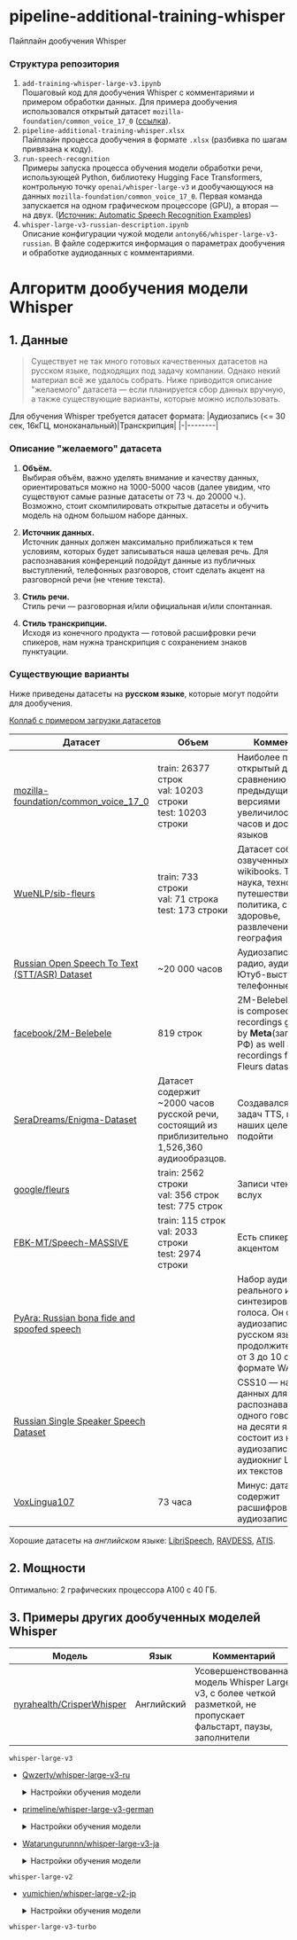 # pipeline-additional-training-whisper
Пайплайн дообучения Whisper

### Структура репозитория
1. `add-training-whisper-large-v3.ipynb`<br>
   Пошаговый код для дообучения Whisper с комментариями и примером обработки данных. Для примера дообучения использовался открытый датасет `mozilla-foundation/common_voice_17_0` ([ссылка](https://huggingface.co/datasets/mozilla-foundation/common_voice_17_0)).
3. `pipeline-additional-training-whisper.xlsx` <br>
   Пайплайн процесса дообучения в формате `.xlsx` (разбивка по шагам привязана к коду).
5. `run-speech-recognition` <br>
Примеры запуска процесса обучения модели обработки речи, использующей Python, библиотеку Hugging Face Transformers, контрольную точку `openai/whisper-large-v3` и дообучающуюся на данных `mozilla-foundation/common_voice_17_0`. Первая команда запускается на одном графическом процессоре (GPU), а вторая — на двух. ([Источник: Automatic Speech Recognition Examples](https://github.com/huggingface/transformers/tree/main/examples/pytorch/speech-recognition#single-gpu-whisper-training:~:text=Single%20GPU%20Whisper%20Training))
6. `whisper-large-v3-russian-description.ipynb` <br>
Описание конфигурации чужой модели `antony66/whisper-large-v3-russian`. В файле содержится информация о параметрах дообучения и обработке аудиоданных с комментариями.

# Алгоритм дообучения модели Whisper
## 1. Данные
>Существует не так много готовых качественных датасетов на русском языке, подходящих под задачу компании. Однако некий материал всё же удалось собрать. Ниже приводится описание "желаемого" датасета — если планируется сбор данных вручную, а также существующие варианты, которые можно использовать.

Для обучения Whisper требуется датасет формата:
|Аудиозапись (<= 30 сек, 16кГЦ, моноканальный)|Транскрипция|
|-|--------|

### Описание "желаемого" датасета
1) **Объём.** <br>
Выбирая объём, важно уделять внимание и качеству данных, ориентироваться можно на 1000-5000 часов (далее увидим, что существуют самые разные датасеты от 73 ч. до 20000 ч.). Возможно, стоит скомпилировать открытые датасеты и обучить модель на одном большом наборе данных. 
   
2) **Источник данных.** <br>
Источник данных должен максимально приближаться к тем условиям, которых будет записываться наша целевая речь. Для распознавания конференций подойдут данные из публичных выступлений, телефонных разговоров, стоит сделать акцент на разговорной речи (не чтение текста).

3) **Стиль речи.** <br>
Стиль речи — разговорная и/или официальная и/или спонтанная.

4) **Стиль транскрипции.** <br>
Исходя из конечного продукта — готовой расшифровки речи спикеров, нам нужна транскрипция с сохранением знаков пунктуации.
   
### Существующие варианты

Ниже приведены датасеты на **русском языке**, которые могут подойти для дообучения.

[Коллаб с примером загрузки датасетов](https://colab.research.google.com/drive/1M8x_3dbMID7lqp0kMxGcFVluHvNJwBsg?usp=sharing)

|Датасет|Объем|Комментарий|
|-|--------|---|
|[mozilla-foundation/common_voice_17_0](https://huggingface.co/datasets/mozilla-foundation/common_voice_17_0)|train: 26377 строк <br> val: 10203 строки <br> test: 10203 строки|Наиболее полный открытый датасет, по сравнению с предыдущими версиями увеличилось число часов и доступных языков|
|[WueNLP/sib-fleurs](https://huggingface.co/datasets/WueNLP/sib-fleurs)|train: 733 строки <br> val: 71	строка <br> test: 173 строки |Датасет собран из озвученных статей wikibooks. Темы: наука, технологии, путешествия, политика, спорт, здоровье, развлечения и география|
|[Russian Open Speech To Text (STT/ASR) Dataset](https://github.com/snakers4/open_stt)|~20 000 часов|Аудиозаписи речи на радио, аудиокниги, Ютуб-выступления, телефонные звонки|
|[facebook/2M-Belebele](https://huggingface.co/datasets/facebook/2M-Belebele)| 819 строк | 2M-Belebele speech is composed of recordings gathered by **Meta**(запрещена в РФ) as well as existing recordings from the Fleurs dataset |
|[SeraDreams/Enigma-Dataset](https://huggingface.co/datasets/SeraDreams/Enigma-Dataset)| Датасет содержит ~2000 часов русской речи, состоящий из приблизительно 1,526,360 аудиообразцов. | Создавался для задач TTS, но и для наших целей может подойти |
|[google/fleurs](https://huggingface.co/datasets/google/fleurs)|train: 2562 строки <br> val: 356 строк <br> test: 775 строк| Записи чтения текста вслух |
|[FBK-MT/Speech-MASSIVE](https://huggingface.co/datasets/FBK-MT/Speech-MASSIVE)| train: 115 строк <br> val: 2033 строки <br> test: 2974 строки | Есть спикеры с акцентом|
|[PyAra: Russian bona fide and spoofed speech](https://www.kaggle.com/datasets/alep079/pyara)| |Набор аудиозаписей реального и синтезированного голоса. Он содержит аудиозаписи на русском языке продолжительностью от 3 до 10 секунд в формате WAV|
|[Russian Single Speaker Speech Dataset](https://www.kaggle.com/datasets/bryanpark/russian-single-speaker-speech-dataset)| |CSS10 — набор данных для распознавания речи одного говорящего на десяти языках. Он состоит из коротких аудиозаписей аудиокниг LibriVox и их текстов|
|[VoxLingua107](https://cs.taltech.ee/staff/tanel.alumae/data/voxlingua107/)|73 часа|Минус: датасет не содержит расшифровки, только аудиозаписи|

Хорошие датасеты на *английском* языке: 
[LibriSpeech](https://datasets.activeloop.ai/docs/ml/datasets/librispeech-dataset/),
[RAVDESS](https://datasets.activeloop.ai/docs/ml/datasets/ravdess-dataset/),
[ATIS](https://datasets.activeloop.ai/docs/ml/datasets/atis-dataset/).

## 2. Мощности
Оптимально: 2 графических процессора A100 с 40 ГБ.

## 3. Примеры других дообученных моделей Whisper
|Модель|Язык|Комментарий|
|-|--------|---|
|[nyrahealth/CrisperWhisper](https://huggingface.co/nyrahealth/CrisperWhisper)|Английский|Усовершенствованная модель Whisper Large v3, с более четкой разметкой, не пропускает фальстарт, паузы, заполнители|

`whisper-large-v3`

* [Qwzerty/whisper-large-v3-ru](https://huggingface.co/Qwzerty/whisper-large-v3-ru)
   <details>
   <summary>Настройки обучения модели</summary>
   
   ```learning_rate: 5e-05
   train_batch_size: 96
   eval_batch_size: 32
   seed: 42
   distributed_type: multi-GPU
   num_devices: 4
   total_train_batch_size: 384
   total_eval_batch_size: 128
   optimizer: Use adamw_torch with betas=(0.9,0.999) and epsilon=1e-08 and optimizer_args=No additional optimizer arguments
   lr_scheduler_type: linear
   lr_scheduler_warmup_steps: 50
   training_steps: 250
   mixed_precision_training: Native AMP
   ```
     * Дообучалась на данных Common Voice 11.0.
     * Нет данных про WER.
   </details>


* [primeline/whisper-large-v3-german](https://huggingface.co/primeline/whisper-large-v3-german)
   <details>
   <summary>Настройки обучения модели</summary>
   
   ```Batch size: 1024
   Epochs: 2
   Learning rate: 1e-5
   Data augmentation: No
   ```
     
     * Нет данных про WER.
   </details>
  
* [Watarungurunnn/whisper-large-v3-ja](https://huggingface.co/Watarungurunnn/whisper-large-v3-ja)
   <details>
   <summary>Настройки обучения модели</summary>
   
   ```learning_rate: 1e-05
   train_batch_size: 16
   eval_batch_size: 16
   seed: 42
   gradient_accumulation_steps: 2
   total_train_batch_size: 32
   optimizer: Adam with betas=(0.9,0.999) and epsilon=1e-08
   lr_scheduler_type: linear
   lr_scheduler_warmup_steps: 500
   training_steps: 4000
   mixed_precision_training: Native AMP
   ```
   
     * Дообучалась на данных Common Voice 16.0.
     * Loss: 0.4210
     * Wer: 14.6965. 🚨
   </details>


`whisper-large-v2`
* [vumichien/whisper-large-v2-jp](https://huggingface.co/vumichien/whisper-large-v2-jp)
  <details>
   <summary>Настройки обучения модели</summary>
   
   ```learning_rate: 1e-05
   train_batch_size: 8
   eval_batch_size: 8
   seed: 42
   gradient_accumulation_steps: 2
   total_train_batch_size: 16
   optimizer: Adam with betas=(0.9,0.999) and epsilon=1e-08
   lr_scheduler_type: linear
   lr_scheduler_warmup_steps: 500
   training_steps: 10000
   mixed_precision_training: Native AMP
   ```
   
     * Дообучалась на данных Common Voice 11.0.
     * Loss: 0.2352
     * Wer: 8.1166
     * Cer: 5.0032
   </details>

`whisper-large-v3-turbo`
